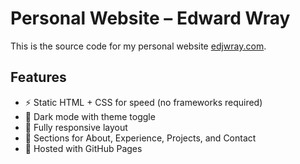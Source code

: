 # Personal Website – Edward Wray

This is the source code for my personal website [edjwray.com](https://edjwray.com).

## Features
- ⚡ Static HTML + CSS for speed (no frameworks required)
- 🌙 Dark mode with theme toggle
- 📱 Fully responsive layout
- 🧩 Sections for About, Experience, Projects, and Contact
- 🚀 Hosted with GitHub Pages

